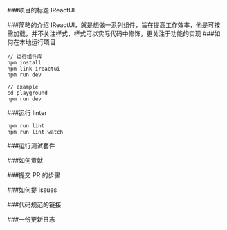 ###项目的标题
IReactUI

###简略的介绍
IReactUI，就是想做一系列组件，旨在提高工作效率，他是可按需加载，并不关注样式，样式可以实际代码中修饰，更关注于功能的实现
###如何在本地运行项目

```
// 运行组件库
npm install
npm link ireactui
npm run dev

// example
cd playground
npm run dev
```


###运行 linter

```
npm run lint
npm run lint:watch

```

###运行测试套件

###如何贡献

###提交 PR 的步骤

###如何提 issues

###代码规范的链接

###一份更新日志
